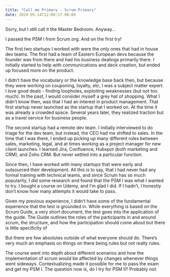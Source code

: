 ```yaml
---
title: "Call me Primary - Scrum Primary"
date: 2024-05-14T12:00:17-08:00
---
```

Sorry, but I still call it the Master Bedroom. Anyway…

I passed the PSM I from Scrum.org. And on the first try!

The first two startups I worked with were the only ones that had in house dev teams. The first had a team of Eastern European devs because the founder was from there and had his business dealings primarily there. I initially started to help with communications and deck creation, but ended up focused more on the product. 

I didn’t have the vocabulary or the knowledge base back then, but because they were working on couponing, loyalty, etc, I was a subject matter expert.  I love good deals - finding loopholes, exploiting weaknesses (but not too much). In the past, I would consider myself a grey hat of shopping. What I didn’t know then, was that I had an interest in product management. That first startup never launched as the startup that I worked on. At the time it was already a crowded space. Several years later, they realized traction but as a travel service for business people. 

The second startup had a remote dev team. I initially interviewed to do triage for the dev team, but instead, the CEO had me shifted to sales. In the time that I was there, I ended up picking up many different roles between sales, marketing, legal, and at times working as a project manager for new client launches. I learned Jira, Confluence, Hubspot (both marketing and CRM), and Zoho CRM. But never settled into a particular function. 

Since then, I have worked with many startups that were early and outsourced their development. All this is to say, that I had never had any formal training with technical teams, and since Scrum has so much popularity, I did some research and found that the PSM I was what I wanted to try. I bought a course on Udemy, and I’m glad I did. If I hadn’t, I honestly don’t know how many attempts it would take to pass. 

Given my previous experience, I didn’t have some of the fundamental experience that the test is grounded in. While everything is based on the Scrum Guide, a very short document, the test goes into the application of the guide. The Guide outlines the roles of the participants in and around scrum, the structure, and how the participation should come about but there is little specificity of  

But there are few absolutes outside of what everyone should do. There’s very much an emphasis on things on there being rules but not really rules. 

The course went into depth about different scenarios and how the implementation of scrum would be affected by changes whenever things went sideways. Contextualizing made it possible for me to pass the exam and get my PSM I. The question now is, do I try for PSM II? Probably not. 
